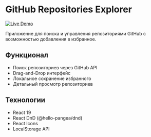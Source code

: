 # GitHub Repositories Explorer

[![Live Demo](https://img.shields.io/badge/demo-vercel-blue)](https://github-repo-explorer.vercel.app)

Приложение для поиска и управления репозиториями GitHub с возможностью добавления в избранное.

## Функционал
- Поиск репозиториев через GitHub API
- Drag-and-Drop интерфейс
- Локальное сохранение избранного
- Детальный просмотр репозиториев

## Технологии
- React 19
- React DnD (@hello-pangea/dnd)
- React Icons
- LocalStorage API